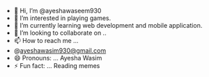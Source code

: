 - 👋 Hi, I’m @ayeshawaseem930
- 👀 I’m interested in playing games.
- 🌱 I’m currently learning web development and mobile application.
- 💞️ I’m looking to collaborate on ..
- 📫 How to reach me ...
- @ayeshawasim930@gmail.com
- 😄 Pronouns: ... Ayesha Wasim
- ⚡ Fun fact: ... Reading memes

<!---
ayeshawaseem930/ayeshawaseem930 is a ✨ special ✨ repository because its `README.md` (this file) appears on your GitHub profile.
You can click the Preview link to take a look at your changes.
--->
